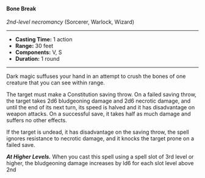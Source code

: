 #### Bone Break 
*2nd-level necromancy* (Sorcerer, Warlock, Wizard)
___
- **Casting Time:** 1 action 
- **Range:** 30 feet 
- **Components:** V, S 
- **Duration:** 1 round 
---
Dark magic suffuses your hand in an attempt to crush the bones of one creature that you can see within range. 

The target must make a Constitution saving throw. On a failed saving throw, the target takes 2d6 bludgeoning damage and 2d6 necrotic damage, and until the end of its next turn, its speed is halved and it has disadvantage on weapon attacks. On a successful save, it takes half as much damage and suffers no other effects. 

If the target is undead, it has disadvantage on the saving throw, the spell ignores resistance to necrotic damage, and it knocks the target prone on a failed save. 

***At Higher Levels.*** When you cast this spell using a spell slot of 3rd level or higher, the bludgeoning damage increases by ld6 for each slot level above 2nd 
